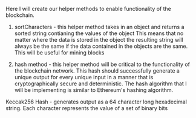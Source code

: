 Here I will create our helper methods to enable functionality of the blockchain. 


1) sortCharacters - this helper method takes in an object and returns a sorted string contianing the values of the object
This means that no matter where the data is stored in the object the resulting string will always be the same if the data
contained in the objects are the same. This will be useful for mining blocks

2) hash method - this helper method will be critical to the functionality of the blockchain network. This hash should successfully
generate a unique output for every unique input in a manner that is cryptographically secure and deterministic. The hash algorithm
that I will be implementing is similar to Ethereum's hashing algorithm. 

Keccak256 Hash - generates output as a 64 character long hexadecimal string. Each character represents the value of a set of binary bits
